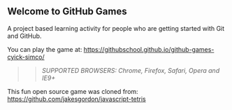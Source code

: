 ## Welcome to GitHub Games

A project based learning activity for people who are getting started with Git and GitHub.

You can play the game at:  https://githubschool.github.io/github-games-cyick-simco/

>> _*SUPPORTED BROWSERS*: Chrome, Firefox, Safari, Opera and IE9+_

This fun open source game was cloned from: https://github.com/jakesgordon/javascript-tetris
